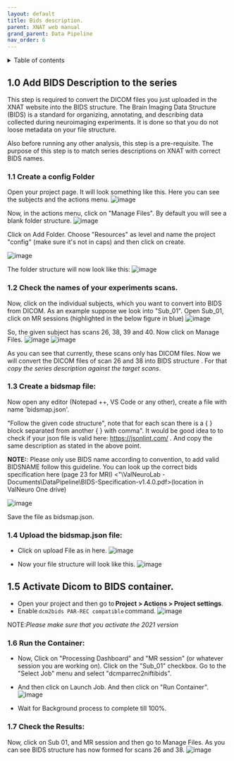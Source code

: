 ```yaml
---
layout: default
title: Bids description.
parent: XNAT web manual
grand_parent: Data Pipeline
nav_order: 6
---
```

<details markdown="block">
  <summary>
    Table of contents
  </summary>
  {: .text-delta }
1. TOC
{:toc}
</details>


## 1.0 Add BIDS Description to the series
This step is required to convert the DICOM files you just uploaded in the XNAT website into the BIDS structure. 
The Brain Imaging Data Structure (BIDS) is a standard for organizing, annotating, and describing data collected during neuroimaging experiments. 
It is done so that you do not loose metadata on your file structure. 

Also before running any other analysis, this step is a pre-requisite. 
The purpose of this step is to match series descriptions on XNAT with correct BIDS names.  

### 1.1 Create a config Folder
Open your project page. It will look something like this. Here you can see the subjects and the actions menu.
![image](https://user-images.githubusercontent.com/40626584/200135858-5afc97b1-cee7-40b4-ba40-abddde22fad6.png)

Now, in the actions menu, click on "Manage Files". By default you will see a blank folder structure. 
![image](https://user-images.githubusercontent.com/40626584/200135954-e42d46dd-633f-4436-a69d-00f8327b0d64.png)


Click on Add Folder. Choose "Resources" as level and name the project "config" (make sure it's not in caps) and then click on create.  

![image](https://user-images.githubusercontent.com/40626584/200136018-163a29ad-4ff1-49f0-844f-87360248b922.png)

The folder structure will now look like this: 
![image](https://user-images.githubusercontent.com/40626584/200136485-4d62b06f-cd28-42cb-985d-cb91eb58c7b0.png)

### 1.2 Check the names of your experiments scans.

Now, click on the individual subjects, which you want to convert into BIDS from DICOM. As an example suppose we look into "Sub_01". Open Sub_01, click on MR sessions (highlighted in the below figure in blue)
![image](https://user-images.githubusercontent.com/40626584/200136090-a754ab05-92a9-4cf6-af21-6131ca19fe90.png)


So, the given subject has scans 26, 38, 39 and 40. Now click on Manage Files. 
![image](https://user-images.githubusercontent.com/40626584/214589657-280880f7-f69c-4dbf-8a38-71f0a89a8ef1.png)
![image](https://user-images.githubusercontent.com/40626584/214584242-53647dc0-62e5-4547-aa0d-5f59d78da08f.png)



As you can see that currently, these scans only has DICOM files. Now we will convert the DICOM files of scan 26 and 38 into BIDS structure . For that *copy the series description against the target scans*.

### 1.3 Create a bidsmap file: 
Now open any editor (Notepad ++, VS Code or any other), create a file with name 'bidsmap.json'.

"Follow the given code structure", note that for each scan there is a { } block separated from another { } with comma". It would be good idea to to check if your json file is valid here: https://jsonlint.com/ . And copy the same description as stated in the above point.

**NOTE:**: Please only use BIDS name according to convention, to add valid BIDSNAME follow this guideline. You can look up the correct bids specification here (page 23 for MRI) <"\ValNeuroLab - Documents\DataPipeline\BIDS-Specification-v1.4.0.pdf>(location in ValNeuro One drive)

![image](https://user-images.githubusercontent.com/40626584/214589024-2f1e1286-50de-4ec6-a07d-7b4513b7808e.png)

Save the file as bidsmap.json.

### 1.4 Upload the bidsmap.json file:
- Click on upload File as in here. 
![image](https://user-images.githubusercontent.com/40626584/200136197-a7cd76a3-31d2-4140-99a5-c6d3ec39277f.png)

- Now your file structure will look like this.
![image](https://user-images.githubusercontent.com/40626584/200136226-ef10e75c-35c2-46d8-acd2-1e280e1bebf6.png)

## 1.5 Activate Dicom to BIDS container.
- Open your project and then go to **Project > Actions > Project settings**.
- Enable ``dcm2bids PAR-REC compatible`` command.
![image](https://user-images.githubusercontent.com/40626584/214590327-64ed85fa-cb87-4408-a8fb-e417f3af6df4.png)

NOTE:*Please make sure that you activate the 2021 version*

### 1.6 Run the Container:
- Now, Click on "Processing Dashboard" and "MR session" (or whatever session you are working on). Click on the "Sub_01" checkbox. Go to the "Select Job" menu and select "dcmparrec2niftibids". 
- And then click on Launch Job. And then click on "Run Container". 
![image](https://user-images.githubusercontent.com/40626584/200136394-26aa1071-d781-4a1d-849f-6318dc831517.png)

- Wait for Background process to complete till 100%. 
 
### 1.7 Check the Results: 
Now, click on Sub 01, and MR session and then go to Manage Files. As you can see BIDS structure has now formed for scans 26 and 38. 
 ![image](https://user-images.githubusercontent.com/40626584/214585147-9b0b4da6-5986-4842-8f5d-c3d3d13f8ab9.png)







